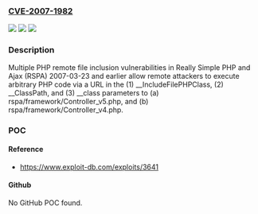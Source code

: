 ### [CVE-2007-1982](https://cve.mitre.org/cgi-bin/cvename.cgi?name=CVE-2007-1982)
![](https://img.shields.io/static/v1?label=Product&message=n%2Fa&color=blue)
![](https://img.shields.io/static/v1?label=Version&message=n%2Fa&color=blue)
![](https://img.shields.io/static/v1?label=Vulnerability&message=n%2Fa&color=brighgreen)

### Description

Multiple PHP remote file inclusion vulnerabilities in Really Simple PHP and Ajax (RSPA) 2007-03-23 and earlier allow remote attackers to execute arbitrary PHP code via a URL in the (1) __IncludeFilePHPClass, (2) __ClassPath, and (3) __class parameters to (a) rspa/framework/Controller_v5.php, and (b) rspa/framework/Controller_v4.php.

### POC

#### Reference
- https://www.exploit-db.com/exploits/3641

#### Github
No GitHub POC found.

